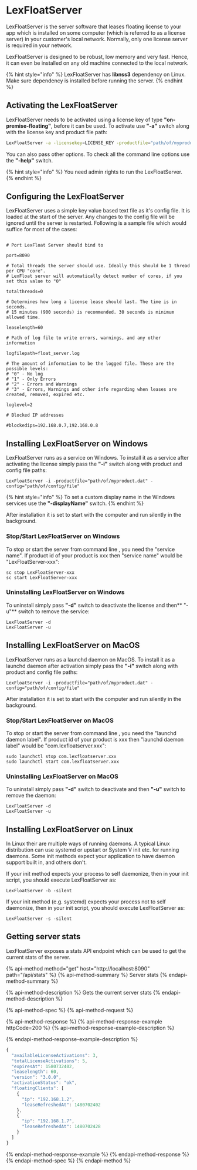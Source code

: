 # LexFloatServer

LexFloatServer is the server software that leases floating license to your app which is installed on some computer \(which is referred to as a license server\) in your customer's local network. Normally, only one license server is required in your network.

LexFloatServer is designed to be robust, low memory and very fast. Hence, it can even be installed on any old machine connected to the local network.

{% hint style="info" %}
LexFloatServer has **libnss3** dependency on Linux. Make sure dependency is installed before running the server.
{% endhint %}

## Activating the LexFloatServer

LexFloatServer needs to be activated using a license key of type **"on-premise-floating"**, before it can be used. To activate use **"-a"** switch along with the license key and product file path:

```bash
LexFloatServer -a -licensekey=LICENSE_KEY -productfile="path/of/myproduct.dat"
```

You can also pass other options. To check all the command line options use the **"-help"** switch.

{% hint style="info" %}
You need admin rights to run the LexFloatServer. 
{% endhint %}

## Configuring the LexFloatServer

LexFloatServer uses a simple key value based text file as it's config file. It is loaded at the start of the server. Any changes to the config file will be ignored until the server is restarted. Following is a sample file which would suffice for most of the cases:

```text

# Port LexFloat Server should bind to

port=8090

# Total threads the server should use. Ideally this should be 1 thread per CPU "core".
# LexFloat server will automatically detect number of cores, if you set this value to "0"

totalthreads=0

# Determines how long a license lease should last. The time is in seconds.
# 15 minutes (900 seconds) is recommended. 30 seconds is minimum allowed time.

leaselength=60

# Path of log file to write errors, warnings, and any other information

logfilepath=float_server.log

# The amount of information to be the logged file. These are the possible levels:
# "0" - No log
# "1" - Only Errors
# "2" - Errors and Warnings
# "3" - Errors, Warnings and other info regarding when leases are created, removed, expired etc.

loglevel=2

# Blocked IP addresses

#blockedips=192.168.0.7,192.168.0.8

```

## Installing LexFloatServer on Windows

LexFloatServer runs as a service on Windows. To install it as a service after activating the license simply pass the **"-i"** switch along with product and config file paths:

```text
LexFloatServer -i -productfile="path/of/myproduct.dat" -config="path/of/config/file"
```

{% hint style="info" %}
To set a custom display name in the Windows services use the **"-displayName"** switch.
{% endhint %}

After installation it is set to start with the computer and run silently in the background.

### Stop/Start LexFloatServer on Windows

To stop or start the server from command line , you need the "service name". If product id of your product is xxx then "service name" would be "LexFloatServer-xxx":

```text
sc stop LexFloatServer-xxx
sc start LexFloatServer-xxx
```

### Uninstalling LexFloatServer on Windows

To uninstall simply pass **"-d"** switch to deactivate the license and then** "-u"** switch to remove the service:

```text
LexFloatServer -d
LexFloatServer -u
```

## Installing LexFloatServer on MacOS

LexFloatServer runs as a launchd daemon on MacOS. To install it as a launchd daemon after activation simply pass the **"-i"** switch along with product and config file paths:

```text
LexFloatServer -i -productfile="path/of/myproduct.dat" -config="path/of/config/file"
```

After installation it is set to start with the computer and run silently in the background.

### Stop/Start LexFloatServer on MacOS

To stop or start the server from command line , you need the "launchd daemon label". If product id of your product is xxx then "launchd daemon label" would be "com.lexfloatserver.xxx":

```text
sudo launchctl stop com.lexfloatserver.xxx
sudo launchctl start com.lexfloatserver.xxx
```

### Uninstalling LexFloatServer on MacOS

To uninstall simply pass **"-d"** switch to deactivate and then **"-u"** switch to remove the daemon:

```text
LexFloatServer -d
LexFloatServer -u
```

## Installing LexFloatServer on Linux

In Linux their are multiple ways of running daemons. A typical Linux distribution can use systemd or upstart or System V init etc. for running daemons. Some init methods expect your application to have daemon support built in, and others don't.

If your init method expects your process to self daemonize, then in your init script, you should execute LexFloatServer as:

```text
LexFloatServer -b -silent
```

If your init method \(e.g. systemd\) expects your process not to self daemonize, then in your init script, you should execute LexFloatServer as:

```text
LexFloatServer -s -silent
```

## Getting server stats

LexFloatServer exposes a stats API endpoint which can be used to get the current stats of the server.

{% api-method method="get" host="http://localhost:8090" path="/api/stats" %}
{% api-method-summary %}
Server stats
{% endapi-method-summary %}

{% api-method-description %}
Gets the current server stats
{% endapi-method-description %}

{% api-method-spec %}
{% api-method-request %}

{% api-method-response %}
{% api-method-response-example httpCode=200 %}
{% api-method-response-example-description %}

{% endapi-method-response-example-description %}

```javascript
{
  "availableLicenseActivations": 3,
  "totalLicenseActivations": 5,
  "expiresAt": 1580732402,
  "leaselength": 60,
  "version": "3.0.0",
  "activationStatus": "ok",
  "floatingClients": [
    {
      "ip": "192.168.1.2",
      "leaseRefreshedAt": 1480702402
    },
    {
      "ip": "192.168.1.7",
      "leaseRefreshedAt": 1480702428
    }
  ]
}
```
{% endapi-method-response-example %}
{% endapi-method-response %}
{% endapi-method-spec %}
{% endapi-method %}



